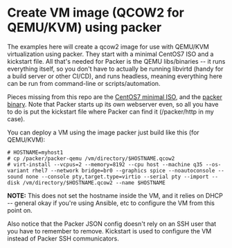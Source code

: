# Create VM image (QCOW2 for QEMU/KVM) using packer
The examples here will create a qcow2 image for use with QEMU/KVM virtualization using packer.  They start with a minimal CentOS7 ISO and a kickstart file.  All that's needed for Packer is the QEMU libs/binaries -- it runs everything itself, so you don't have to actually be running libvirtd (handy for a build server or other CI/CD), and runs headless, meaning everything here can be run from command-line or scripts/automation.


Pieces missing from this repo are the [CentOS7 minimal ISO](https://www.centos.org/download/), and the [packer binary](https://www.packer.io/downloads).  Note that Packer starts up its own webserver even, so all you have to do is put the kickstart file where Packer can find it (/packer/http in my case).

You can deploy a VM using the image packer just build like this (for QEMU/KVM):
```
# HOSTNAME=myhost1
# cp /packer/packer-qemu /vm/directory/$HOSTNAME.qcow2
# virt-install --vcpus=2 --memory=8192 --cpu host --machine q35 --os-variant rhel7 --network bridge=br0 --graphics spice --noautoconsole --sound none --console pty,target.type=virtio --serial pty --import --disk /vm/directory/$HOSTNAME.qcow2 --name $HOSTNAME
```
**NOTE:** This does not set the hostname inside the VM, and it relies on DHCP -- general okay if you're using Ansible, etc to configure the VM from this point on.

Also notice that the Packer JSON config doesn't rely on an SSH user that you have to remember to remove.  Kickstart is used to configure the VM instead of Packer SSH communicators.
